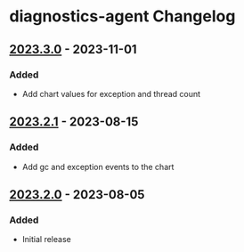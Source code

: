 <!-- Keep a Changelog guide -> https://keepachangelog.com -->

# diagnostics-agent Changelog

## [2023.3.0] - 2023-11-01

### Added
- Add chart values for exception and thread count

## [2023.2.1] - 2023-08-15

### Added
- Add gc and exception events to the chart

## [2023.2.0] - 2023-08-05

### Added
- Initial release

[2023.3.0]: https://github.com/rafaelldi/diagnostics-agent/compare/v2023.2.1...v2023.3.0
[2023.2.1]: https://github.com/rafaelldi/diagnostics-agent/compare/v2023.2.0...v2023.2.1
[2023.2.0]: https://github.com/rafaelldi/diagnostics-agent/commits/v2023.2.0

